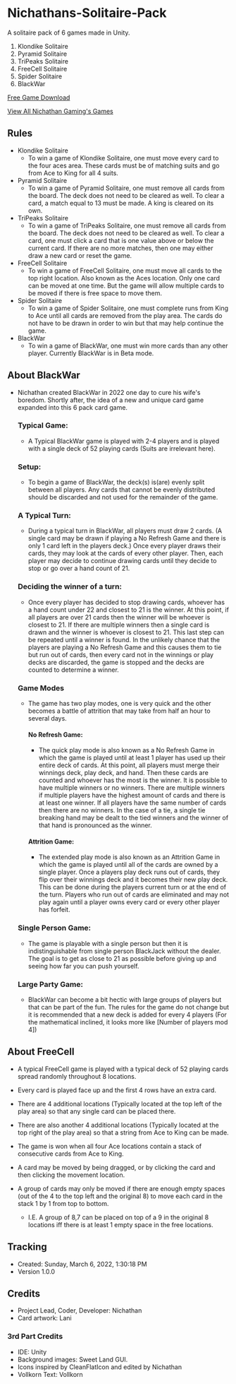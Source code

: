 # Nichathans-Solitaire-Pack
A solitaire pack of 6 games made in Unity.

1. Klondike Solitaire
2. Pyramid Solitaire
3. TriPeaks Solitaire
4. FreeCell Solitaire
5. Spider Solitaire
6. BlackWar

[Free Game Download](https://nichathan.itch.io/nichathans-solitaire-pack)

[View All Nichathan Gaming's Games](https://nichathan.itch.io/)

## Rules
- Klondike Solitaire
    - To win a game of Klondike Solitaire, one must move every card to the four aces area. These cards must be of matching suits and go from Ace to King for all 4 suits.
- Pyramid Solitaire
    - To win a game of Pyramid Solitaire, one must remove all cards from the board. The deck does not need to be cleared as well. To clear a card, a match equal to 13 must be made. A king is cleared on its own.
- TriPeaks Solitaire
    - To win a game of TriPeaks Solitaire, one must remove all cards from the board. The deck does not need to be cleared as well. To clear a card, one must click a card that is one value above or below the current card. If there are no more matches, then one may either draw a new card or reset the game.
- FreeCell Solitaire
    - To win a game of FreeCell Solitaire, one must move all cards to the top right location. Also known as the Aces location. Only one card can be moved at one time. But the game will allow multiple cards to be moved if there is free space to move them.
- Spider Solitaire
    - To win a game of Spider Solitaire, one must complete runs from King to Ace until all cards are removed from the play area. The cards do not have to be drawn in order to win but that may help continue the game.
- BlackWar
    - To win a game of BlackWar, one must win more cards than any other player. Currently BlackWar is in Beta mode.

## About BlackWar
- Nichathan created BlackWar in 2022 one day to cure his wife's boredom. Shortly after, the idea of a new and unique card game expanded into this 6 pack card game.

    ### Typical Game:
    - A Typical BlackWar game is played with 2-4 players and is played with a single deck of 52 playing cards (Suits are irrelevant here).

    ### Setup:
    - To begin a game of BlackWar, the deck(s) is(are) evenly split between all players. Any cards that cannot be evenly distributed should be discarded and not used for the remainder of the game.

    ### A Typical Turn:
    - During a typical turn in BlackWar, all players must draw 2 cards. (A single card may be drawn if playing a No Refresh Game and there is only 1 card left in the players deck.) Once every player draws their cards, they may look at the cards of every other player. Then, each player may decide to continue drawing cards until they decide to stop or go over a hand count of 21.

    ### Deciding the winner of a turn:
    - Once every player has decided to stop drawing cards, whoever has a hand count under 22 and closest to 21 is the winner. At this point, if all players are over 21 cards then the winner will be whoever is closest to 21. If there are multiple winners then a single card is drawn and the winner is whoever is closest to 21. This last step can be repeated until a winner is found. In the unlikely chance that the players are playing a No Refresh Game and this causes them to tie but run out of cards, then every card not in the winnings or play decks are discarded, the game is stopped and the decks are counted to determine a winner.

    ### Game Modes
    - The game has two play modes, one is very quick and the other becomes a battle of attrition that may take from half an hour to several days.

        #### No Refresh Game:
        - The quick play mode is also known as a No Refresh Game in which the game is played until at least 1 player has used up their entire deck of cards. At this point, all players must merge their winnings deck, play deck, and hand. Then these cards are counted and whoever has the most is the winner. It is possible to have multiple winners or no winners. There are multiple winners if multiple players have the highest amount of cards and there is at least one winner. If all players have the same number of cards then there are no winners. In the case of a tie, a single tie breaking hand may be dealt to the tied winners and the winner of that hand is pronounced as the winner.

        #### Attrition Game:
        - The extended play mode is also known as an Attrition Game in which the game is played until all of the cards are owned by a single player. Once a players play deck runs out of cards, they flip over their winnings deck and it becomes their new play deck. This can be done during the players current turn or at the end of the turn. Players who run out of cards are eliminated and may not play again until a player owns every card or every other player has forfeit.

    ### Single Person Game:
    - The game is playable with a single person but then it is indistinguishable from single person BlackJack without the dealer. The goal is to get as close to 21 as possible before giving up and seeing how far you can push yourself.

    ### Large Party Game:
    - BlackWar can become a bit hectic with large groups of players but that can be part of the fun. The rules for the game do not change but it is recommended that a new deck is added for every 4 players (For the mathematical inclined, it looks more like [Number of players mod 4])

## About FreeCell
- A typical FreeCell game is played with a typical deck of 52 playing cards spread randomly throughout 8 locations.
- Every card is played face up and the first 4 rows have an extra card.

- There are 4 additional locations (Typically located at the top left of the play area) so that any single card can be placed there.
- There are also another 4 additional locations (Typically located at the top right of the play area) so that a string from Ace to King can be made.

- The game is won when all four Ace locations contain a stack of consecutive cards from Ace to King.

- A card may be moved by being dragged, or by clicking the card and then clicking the movement location.
- A group of cards may only be moved if there are enough empty spaces (out of the 4 to the top left and the original 8) to move each card in the stack 1 by 1 from top to bottom.
    - I.E. A group of 8,7 can be placed on top of a 9 in the original 8 locations iff there is at least 1  empty space in the free locations.

## Tracking
- Created: Sunday, March 6, 2022, 1:30:18 PM
- Version 1.0.0

## Credits
- Project Lead, Coder, Developer: Nichathan
- Card artwork: Lani

### 3rd Part Credits
- IDE: Unity
- Background images: Sweet Land GUI.
- Icons inspired by CleanFlatIcon and edited by Nichathan
- Vollkorn Text: Vollkorn
